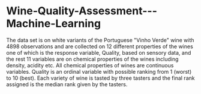 # Wine-Quality-Assessment---Machine-Learning
The data set is on white variants of the Portuguese "Vinho Verde" wine with 4898 observations and are collected 
on 12 different properties of the wines one of which is the response variable, Quality, based on sensory data, 
and the rest 11 variables are on chemical properties of the wines including density, acidity etc. All chemical 
properties of wines are continuous variables. Quality is an ordinal variable with possible ranking from 1 (worst)
to 10 (best). Each variety of wine is tasted by three tasters and the final rank assigned is the median rank given 
by the tasters.
